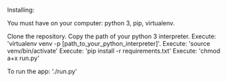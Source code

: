 Installing:

You must have on your computer: python 3, pip, virtualenv.


Clone the repository.
Copy the path of your python 3 interpreter.
Execute: 'virtualenv venv -p [path_to_your_python_interpreter]'.
Execute: 'source venv/bin/activate'
Execute: 'pip install -r requirements.txt'
Execute: 'chmod a+x run.py'

To run the app: './run.py'